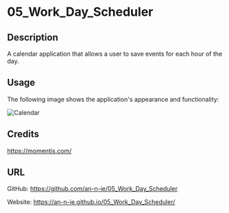 # 05_Work_Day_Scheduler

## Description

A calendar application that allows a user to save events for each hour of the day.

## Usage
The following image shows the application's appearance and functionality:

![Calendar]()

## Credits

https://momentjs.com/

## URL

GitHub: https://github.com/an-n-ie/05_Work_Day_Scheduler

Website: https://an-n-ie.github.io/05_Work_Day_Scheduler/
